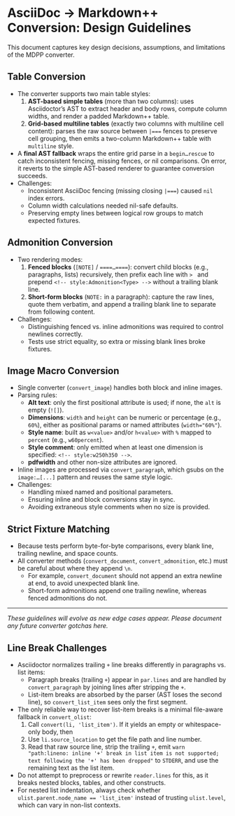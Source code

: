 <!-- docs/conversion-guidelines.md -->
# AsciiDoc → Markdown++ Conversion: Design Guidelines

This document captures key design decisions, assumptions, and limitations of the MDPP converter.

## Table Conversion

- The converter supports two main table styles:
  1. **AST-based simple tables** (more than two columns): uses Asciidoctor’s AST to extract header and body rows, compute column widths, and render a padded Markdown++ table.
  2. **Grid-based multiline tables** (exactly two columns with multiline cell content): parses the raw source between `|===` fences to preserve cell grouping, then emits a two-column Markdown++ table with `multiline` style.
- A **final AST fallback** wraps the entire grid parse in a `begin…rescue` to catch inconsistent fencing, missing fences, or nil comparisons. On error, it reverts to the simple AST-based renderer to guarantee conversion succeeds.
- Challenges:
  - Inconsistent AsciiDoc fencing (missing closing `|===`) caused `nil` index errors.
  - Column width calculations needed nil-safe defaults.
  - Preserving empty lines between logical row groups to match expected fixtures.

## Admonition Conversion

- Two rendering modes:
  1. **Fenced blocks** (`[NOTE]` / `====…====`): convert child blocks (e.g., paragraphs, lists) recursively, then prefix each line with `> ` and prepend `<!-- style:Admonition<Type> -->` without a trailing blank line.
  2. **Short-form blocks** (`NOTE:` in a paragraph): capture the raw lines, quote them verbatim, and append a trailing blank line to separate from following content.
- Challenges:
  - Distinguishing fenced vs. inline admonitions was required to control newlines correctly.
  - Tests use strict equality, so extra or missing blank lines broke fixtures.

## Image Macro Conversion

- Single converter (`convert_image`) handles both block and inline images.
- Parsing rules:
  - **Alt text**: only the first positional attribute is used; if none, the `alt` is empty (`![]`).
  - **Dimensions**: `width` and `height` can be numeric or percentage (e.g., `60%`), either as positional params or named attributes (`width="60%"`).
  - **Style name**: built as `w<value>` and/or `h<value>` with `%` mapped to `percent` (e.g., `w60percent`).
  - **Style comment**: only emitted when at least one dimension is specified: `<!-- style:w250h350 -->`.
  - **pdfwidth** and other non-size attributes are ignored.
- Inline images are processed via `convert_paragraph`, which gsubs on the `image:…[...]` pattern and reuses the same style logic.
- Challenges:
  - Handling mixed named and positional parameters.
  - Ensuring inline and block conversions stay in sync.
  - Avoiding extraneous style comments when no size is provided.

## Strict Fixture Matching

- Because tests perform byte-for-byte comparisons, every blank line, trailing newline, and space counts.
- All converter methods (`convert_document`, `convert_admonition`, etc.) must be careful about where they append `\n`.
  - For example, `convert_document` should not append an extra newline at end, to avoid unexpected blank line.
  - Short-form admonitions append one trailing newline, whereas fenced admonitions do not.

---
_These guidelines will evolve as new edge cases appear. Please document any future converter gotchas here._
## Line Break Challenges

- Asciidoctor normalizes trailing `+` line breaks differently in paragraphs vs. list items:
  - Paragraph breaks (trailing `+`) appear in `par.lines` and are handled by `convert_paragraph` by joining lines after stripping the `+`.
  - List-item breaks are absorbed by the parser (AST loses the second line), so `convert_list_item` sees only the first segment.
- The only reliable way to recover list-item breaks is a minimal file-aware fallback in `convert_olist`:
  1. Call `convert(li, 'list_item')`. If it yields an empty or whitespace-only body, then
  2. Use `li.source_location` to get the file path and line number.
  3. Read that raw source line, strip the trailing `+`, emit `warn "path:lineno: inline '+' break in list item is not supported; text following the '+' has been dropped"` to `STDERR`, and use the remaining text as the list item.
- Do not attempt to preprocess or rewrite `reader.lines` for this, as it breaks nested blocks, tables, and other constructs.
- For nested list indentation, always check whether `ulist.parent.node_name == 'list_item'` instead of trusting `ulist.level`, which can vary in non-list contexts.